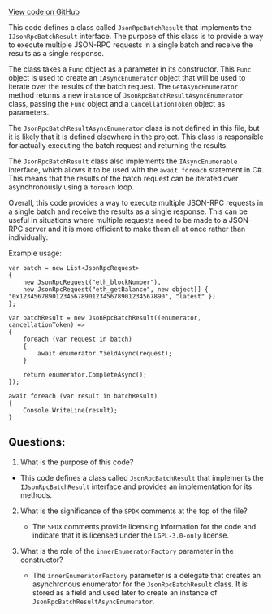 [View code on GitHub](https://github.com/nethermindeth/nethermind/Nethermind.JsonRpc/JsonRpcBatchResult.cs)

This code defines a class called `JsonRpcBatchResult` that implements the `IJsonRpcBatchResult` interface. The purpose of this class is to provide a way to execute multiple JSON-RPC requests in a single batch and receive the results as a single response. 

The class takes a `Func` object as a parameter in its constructor. This `Func` object is used to create an `IAsyncEnumerator` object that will be used to iterate over the results of the batch request. The `GetAsyncEnumerator` method returns a new instance of `JsonRpcBatchResultAsyncEnumerator` class, passing the `Func` object and a `CancellationToken` object as parameters. 

The `JsonRpcBatchResultAsyncEnumerator` class is not defined in this file, but it is likely that it is defined elsewhere in the project. This class is responsible for actually executing the batch request and returning the results. 

The `JsonRpcBatchResult` class also implements the `IAsyncEnumerable` interface, which allows it to be used with the `await foreach` statement in C#. This means that the results of the batch request can be iterated over asynchronously using a `foreach` loop. 

Overall, this code provides a way to execute multiple JSON-RPC requests in a single batch and receive the results as a single response. This can be useful in situations where multiple requests need to be made to a JSON-RPC server and it is more efficient to make them all at once rather than individually. 

Example usage:

```
var batch = new List<JsonRpcRequest>
{
    new JsonRpcRequest("eth_blockNumber"),
    new JsonRpcRequest("eth_getBalance", new object[] { "0x1234567890123456789012345678901234567890", "latest" })
};

var batchResult = new JsonRpcBatchResult((enumerator, cancellationToken) =>
{
    foreach (var request in batch)
    {
        await enumerator.YieldAsync(request);
    }

    return enumerator.CompleteAsync();
});

await foreach (var result in batchResult)
{
    Console.WriteLine(result);
}
```
## Questions: 
 1. What is the purpose of this code?
   - This code defines a class called `JsonRpcBatchResult` that implements the `IJsonRpcBatchResult` interface and provides an implementation for its methods.

2. What is the significance of the `SPDX` comments at the top of the file?
   - The `SPDX` comments provide licensing information for the code and indicate that it is licensed under the `LGPL-3.0-only` license.

3. What is the role of the `innerEnumeratorFactory` parameter in the constructor?
   - The `innerEnumeratorFactory` parameter is a delegate that creates an asynchronous enumerator for the `JsonRpcBatchResult` class. It is stored as a field and used later to create an instance of `JsonRpcBatchResultAsyncEnumerator`.